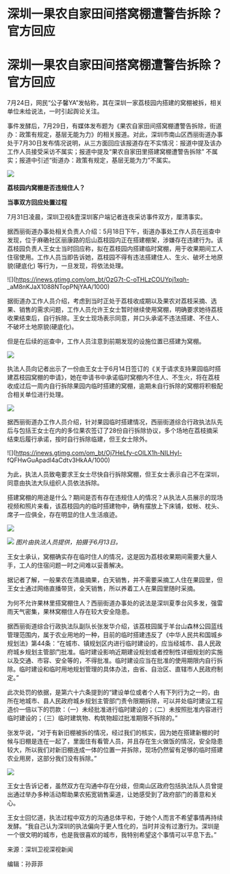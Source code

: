 # 深圳一果农自家田间搭窝棚遭警告拆除？官方回应

# 深圳一果农自家田间搭窝棚遭警告拆除？官方回应

7月24日，网民“公子馨YA”发帖称，其在深圳一家荔枝园内搭建的窝棚被拆，相关单位未给说法，一时引起舆论关注。

事件发酵后，7月29日，有媒体发布题为《果农自家田间搭窝棚遭警告拆除，街道办：政策有规定，基层无能为力》的相关报道。对此，深圳市南山区西丽街道办事处于7月30日发布情况说明，从三方面回应该报道存在不实情况：报道中提及该办工作人员接受采访不属实；报道中提及“果农自家田里搭建窝棚遭警告拆除”
不属实；报道中引述“街道办：政策有规定，基层无能为力”不属实。

![](https://inews.gtimg.com/om_bt/Opw46f6uPimkSfniX3aULhWTyLBeUznEg16oA0ga1bZBkAA/1000)

**荔枝园内窝棚是否违规住人？**

**当事双方回应处置过程**

7月31日凌晨，深圳卫视&壹深圳客户端记者连夜采访事件双方，厘清事实。

据西丽街道办事处相关负责人介绍：5月18日下午，街道办事处工作人员在巡查中发现，位于麻磡社区丽康路的后山荔枝园内正在搭建棚架，涉嫌存在违建行为。该荔枝园负责人王女士当时回应称，拟在荔枝园内搭建临时窝棚，用于收果期间工人住宿使用。工作人员当即告诉她，荔枝园不得有违法搭建住人、生火、破坏土地原貌(硬底化)
等行为，一旦发现，将依法处理。

![](https://inews.gtimg.com/om_bt/OzG7t-C-oTHLzCOUYpj1xqh-
_aM8nKJaX1088NTopPNjYAA/1000)

据街道办工作人员介绍，考虑到当时正处于荔枝收成期以及果农对荔枝采摘、选果、销售的需求问题，工作人员允许王女士暂时继续使用窝棚，明确要求她待荔枝收果结束后，自行拆除。王女士现场表示同意，并口头承诺不违法搭建、不住人、不破坏土地原貌(硬底化)。

但是在后续的巡查中，工作人员注意到前期发现的设施位置已搭建为窝棚。

![](https://inews.gtimg.com/om_bt/O6FY6RvxHHJX7FrhumUpG9kqr0UNnMig6sTUaTnqJJHIsAA/1000)

执法人员向记者出示了一份由王女士于6月14日签订的《关于请求支持果园临时搭建荔枝园窝棚的申请》，她在申请书中承诺临时窝棚内不住人、不生火，将在荔枝收成过后一周内自行拆除果园内临时搭建的窝棚，逾期未自行拆除的窝棚将积极配合相关单位进行处理。

![](https://inews.gtimg.com/om_bt/O3ManGi72Di9K1HDc_jnYteROtp9yiX0aL-0CLLuH5b2IAA/1000)

据西丽街道办工作人员介绍，针对果园临时搭建情况，西丽街道综合行政执法队先后与包括王女士在内的多位果农签订了28份自行拆除协议，多个场地在荔枝摘采结束后履行承诺，按时自行拆除临建，但王女士除外。

![](https://inews.gtimg.com/om_bt/Oj7HeLfy-cOlLX1h-NILHyI-
fQFHwGuApadl4aCdtv3HkAA/1000)

为此，执法人员致电要求王女士尽快自行拆除窝棚，但王女士表示自己不在深圳，同意由执法大队组织人员依法拆除。

搭建窝棚的用途是什么？期间是否有存在违规住人的情况？从执法人员展示的现场视频和照片来看，该荔枝园内的临时搭建物中，确有摆放上下床铺，蚊帐、枕头、席子一应俱全，存在明显的住人生活痕迹。

![](https://inews.gtimg.com/om_bt/OCZBT1aC_lYI5f_mn59ZmerdCy4versD2DgS3Ls-d15S4AA/1000)

![](https://inews.gtimg.com/om_bt/OZxFmDTS0muTdTN1tx-X22paiHjSqJ26fytcB68qYaCKkAA/1000)
_图片由执法人员提供，拍摄于6月13日。_

王女士承认，窝棚确实存在临时住人的情况，这是因为荔枝收果期间需要大量人手，工人的住宿问题一时之间难以妥善解决。

据记者了解，一般果农在清晨摘果，白天销售，并不需要采摘工人住在果园里，但王女士通过网络直播带货，全天销售，所以养着工人在果园里随时采摘。

为何不允许果林里搭窝棚住人？西丽街道办事处的说法是深圳夏季台风多发，强雷雨天气密集，果林窝棚住人存在较大安全隐患。

据西丽街道综合行政执法队副队长张发华介绍，该荔枝园属于羊台山森林公园蓝线管理范围内，属于农业用地的一种，目前的临时搭建违反了《中华人民共和国城乡规划法》第44条：“在城市、镇规划区内进行临时建设的，应当经城市、县人民政府城乡规划主管部门批准。临时建设影响近期建设规划或者控制性详细规划的实施以及交通、市容、安全等的，不得批准。临时建设应当在批准的使用期限内自行拆除。临时建设和临时用地规划管理的具体办法，由省、自治区、直辖市人民政府制定。”

此次处罚的依据，是第六十六条提到的“建设单位或者个人有下列行为之一的，由所在地城市、县人民政府城乡规划主管部门责令限期拆除，可以并处临时建设工程造价一倍以下的罚款：（一）未经批准进行临时建设的；（二）未按照批准内容进行临时建设的；（三）临时建筑物、构筑物超过批准期限不拆除的。”

张发华说，“对于有新旧棚被拆的情况，经过我们的核实，因为她在搭建新棚的时候与旧棚是连在一起了，里面住有看管人员，并且存在生火做饭的情况，安全隐患较大，所以我们对新旧棚连成一体的位置一并拆除，现场仍然留有足够的临时搭建农业用房，这部分我们没有拆除。”

![](https://inews.gtimg.com/om_bt/OyXl3wTD8kBZ2iPw5ABomZsh2uT69WLvyrSW8a_a3e8RkAA/1000)

王女士告诉记者，虽然双方在沟通中存在分歧，但南山区政府包括执法队人员曾提出通过举办多种活动帮助果农拓宽销售渠道，让她感受到了政府部门的善意和关心。

王女士回忆道，执法过程中双方的沟通总体平和，于她个人而言不希望事情再持续发酵。“我自己认为深圳的执法偏向于更人性化的，当时并没有过激行为。深圳是一个很文明的城市，也是我很喜欢的城市，我特别希望这个事情可以平息下去。”

来源：深圳卫视深视新闻

编辑：孙菲菲

